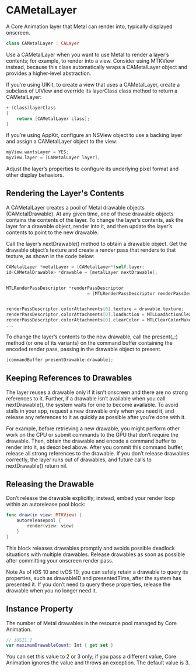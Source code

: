 # CAMetalLayer
A Core Animation layer that Metal can render into, typically displayed onscreen.

```Swift
class CAMetalLayer : CALayer
```

Use a CAMetalLayer when you want to use Metal to render a layer’s contents; for example, to render into a view.
Consider using MTKView instead, because this class automatically wraps a CAMetalLayer object and provides a higher-level abstraction.

If you’re using UIKit, to create a view that uses a CAMetalLayer,
create a subclass of UIView and override its layerClass class method to return a CAMetalLayer:

```Objective-C
+ (Class)layerClass
{
    return [CAMetalLayer class];
}
```

If you’re using AppKit, configure an NSView object to use a backing layer and assign a CAMetalLayer object to the view:

```Objective-C
myView.wantsLayer = YES;
myView.layer = [CAMetalLayer layer];
```

Adjust the layer’s properties to configure its underlying pixel format and other display behaviors.

## Rendering the Layer's Contents
A CAMetalLayer creates a pool of Metal drawable objects (CAMetalDrawable).
At any given time, one of these drawable objects contains the contents of the layer.
To change the layer’s contents, ask the layer for a drawable object, render into it,
and then update the layer’s contents to point to the new drawable.

Call the layer’s nextDrawable() method to obtain a drawable object.
Get the drawable object’s texture and create a render pass that renders to that texture, as shown in the code below:

```Objective-C
CAMetalLayer *metalLayer = (CAMetalLayer*)self.layer;
id<CAMetalDrawable> *drawable = [metalLayer nextDrawable];


MTLRenderPassDescriptor *renderPassDescriptor
                               = [MTLRenderPassDescriptor renderPassDescriptor];


renderPassDescriptor.colorAttachments[0].texture = drawable.texture;
renderPassDescriptor.colorAttachments[0].loadAction = MTLLoadActionClear;
renderPassDescriptor.colorAttachments[0].clearColor = MTLClearColorMake(0.0,0.0,0.0,1.0);
...
```

To change the layer’s contents to the new drawable,
call the present(_:) method (or one of its variants) on the command buffer containing the encoded render pass,
passing in the drawable object to present.

```Objective-C
[commandBuffer presentDrawable:drawable];
```

## Keeping References to Drawables
The layer reuses a drawable only if it isn’t onscreen and there are no strong references to it.
Further, if a drawable isn’t available when you call nextDrawable(), the system waits for one to become available.
To avoid stalls in your app, request a new drawable only when you need it,
and release any references to it as quickly as possible after you’re done with it.

For example, before retrieving a new drawable,
you might perform other work on the CPU or submit commands to the GPU that don’t require the drawable.
Then, obtain the drawable and encode a command buffer to render into it, as described above.
After you commit this command buffer, release all strong references to the drawable.
If you don’t release drawables correctly, the layer runs out of drawables, and future calls to nextDrawable() return nil.

## Releasing the Drawable
Don’t release the drawable explicitly; instead, embed your render loop within an autorelease pool block:

```Swift
func draw(in view: MTKView) {
    autoreleasepool {
        render(view: view)
    }
}
```

This block releases drawables promptly and avoids possible deadlock situations with multiple drawables.
Release drawables as soon as possible after committing your onscreen render pass.

Note
As of iOS 10 and tvOS 10, you can safely retain a drawable to query its properties,
such as drawableID and presentedTime, after the system has presented it.
If you don’t need to query these properties, release the drawable when you no longer need it.

## Instance Property

The number of Metal drawables in the resource pool managed by Core Animation.
```Swift
// iOS11.2
var maximumDrawableCount: Int { get set }
```
You can set this value to 2 or 3 only;
if you pass a different value, Core Animation ignores the value and throws an exception.
The default value is 3.
